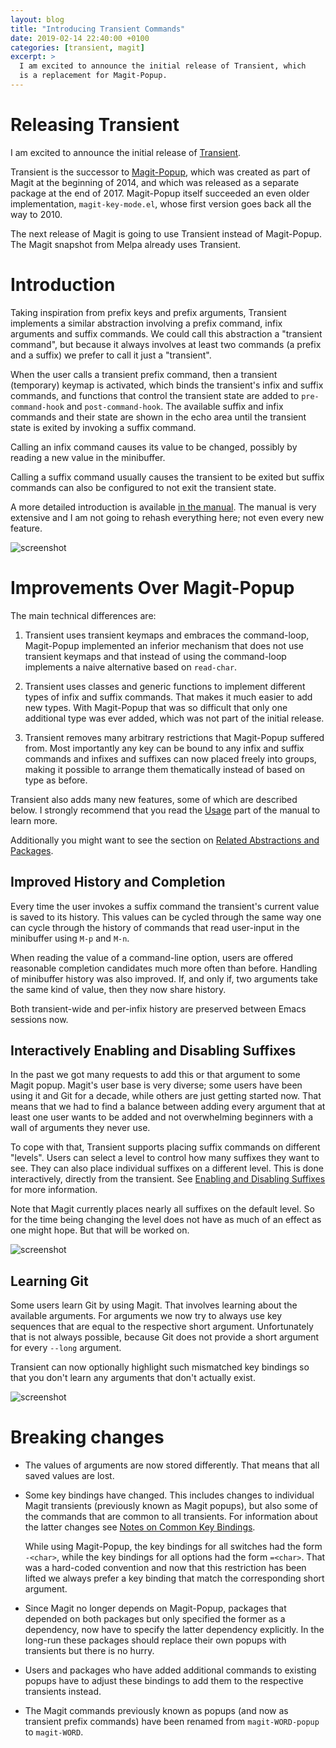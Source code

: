 ```yaml
---
layout: blog
title: "Introducing Transient Commands"
date: 2019-02-14 22:40:00 +0100
categories: [transient, magit]
excerpt: >
  I am excited to announce the initial release of Transient, which
  is a replacement for Magit-Popup.
---
```


# Releasing Transient

I am excited to announce the initial release of [Transient].

Transient is the successor to [Magit-Popup], which was created as part
of Magit at the beginning of 2014, and which was released as a
separate package at the end of 2017.  Magit-Popup itself succeeded an
even older implementation, `magit-key-mode.el`, whose first version
goes back all the way to 2010.

The next release of Magit is going to use Transient instead of
Magit-Popup.  The Magit snapshot from Melpa already uses Transient.

# Introduction

Taking inspiration from prefix keys and prefix arguments, Transient
implements a similar abstraction involving a prefix command, infix
arguments and suffix commands.  We could call this abstraction a
"transient command", but because it always involves at least two
commands (a prefix and a suffix) we prefer to call it just a
"transient".

When the user calls a transient prefix command, then a transient
(temporary) keymap is activated, which binds the transient's infix
and suffix commands, and functions that control the transient state
are added to `pre-command-hook` and `post-command-hook`.  The available
suffix and infix commands and their state are shown in the echo area
until the transient state is exited by invoking a suffix command.

Calling an infix command causes its value to be changed, possibly by
reading a new value in the minibuffer.

Calling a suffix command usually causes the transient to be exited but
suffix commands can also be configured to not exit the transient
state.

A more detailed introduction is available [in the manual][intro].  The
manual is very extensive and I am not going to rehash everything here;
not even every new feature.

![screenshot](/assets/posts/transient.png)

# Improvements Over Magit-Popup

The main technical differences are:

1. Transient uses transient keymaps and embraces the command-loop,
   Magit-Popup implemented an inferior mechanism that does not use
   transient keymaps and that instead of using the command-loop
   implements a naive alternative based on `read-char`.
   
2. Transient uses classes and generic functions to implement different
   types of infix and suffix commands.  That makes it much easier to
   add new types.  With Magit-Popup that was so difficult that only
   one additional type was ever added, which was not part of the
   initial release.
   
3. Transient removes many arbitrary restrictions that Magit-Popup
   suffered from.  Most importantly any key can be bound to any infix
   and suffix commands and infixes and suffixes can now placed freely
   into groups, making it possible to arrange them thematically
   instead of based on type as before.
   
Transient also adds many new features, some of which are described
below.  I strongly recommend that you read the [Usage] part of the
manual to learn more.

Additionally you might want to see the section on [Related
Abstractions and Packages][related].

## Improved History and Completion

Every time the user invokes a suffix command the transient's current
value is saved to its history.  This values can be cycled through the
same way one can cycle through the history of commands that read
user-input in the minibuffer using `M-p` and `M-n`.

When reading the value of a command-line option, users are offered
reasonable completion candidates much more often than before.
Handling of minibuffer history was also improved.  If, and only if,
two arguments take the same kind of value, then they now share
history.

Both transient-wide and per-infix history are preserved between Emacs
sessions now.

## Interactively Enabling and Disabling Suffixes

In the past we got many requests to add this or that argument to some
Magit popup.  Magit's user base is very diverse; some users have been
using it and Git for a decade, while others are just getting started
now.  That means that we had to find a balance between adding every
argument that at least one user wants to be added and not overwhelming
beginners with a wall of arguments they never use.

To cope with that, Transient supports placing suffix commands on
different "levels".  Users can select a level to control how many
suffixes they want to see.  They can also place individual suffixes on
a different level.  This is done interactively, directly from the
transient.  See [Enabling and Disabling Suffixes][levels] for more
information.

Note that Magit currently places nearly all suffixes on the default
level.  So for the time being changing the level does not have as much
of an effect as one might hope.  But that will be worked on.

![screenshot](/assets/posts/transient-edit.png)

## Learning Git

Some users learn Git by using Magit.  That involves learning about the
available arguments.  For arguments we now try to always use key
sequences that are equal to the respective short argument.
Unfortunately that is not always possible, because Git does not
provide a short argument for every `--long` argument.

Transient can now optionally highlight such mismatched key bindings so
that you don't learn any arguments that don't actually exist.

![screenshot](/assets/posts/transient-conflict.png)

# Breaking changes

- The values of arguments are now stored differently.  That means that
  all saved values are lost.

- Some key bindings have changed.  This includes changes to individual
  Magit transients (previously known as Magit popups), but also some
  of the commands that are common to all transients.  For information
  about the latter changes see [Notes on Common Key Bindings][notes].

  While using Magit-Popup, the key bindings for all switches had the
  form `-<char>`, while the key bindings for all options had the form
  `=<char>`.  That was a hard-coded convention and now that this
  restriction has been lifted we always prefer a key binding that
  match the corresponding short argument.

- Since Magit no longer depends on Magit-Popup, packages that depended
  on both packages but only specified the former as a dependency, now
  have to specify the latter dependency explicitly.  In the long-run
  these packages should replace their own popups with transients but
  there is no hurry.

- Users and packages who have added additional commands to existing
  popups have to adjust these bindings to add them to the respective
  transients instead.

- The Magit commands previously known as popups (and now as transient
  prefix commands) have been renamed from `magit-WORD-popup` to
  `magit-WORD`.

[Transient]:        https://github.com/magit/transient
[Magit-Popup]:      https://github.com/magit/magit-popup

[manual]:           https://magit.vc/manual/transient
[intro]:            https://magit.vc/manual/transient/Introduction.html
[Usage]:            https://magit.vc/manual/transient/Usage.html
[related]:          https://magit.vc/manual/transient/Related-Abstractions-and-Packages.html
[levels]:           https://magit.vc/manual/transient/Enabling-and-Disabling-Suffixes.html
[notes]:            https://magit.vc/manual/transient/Common-Suffix-Commands.html
